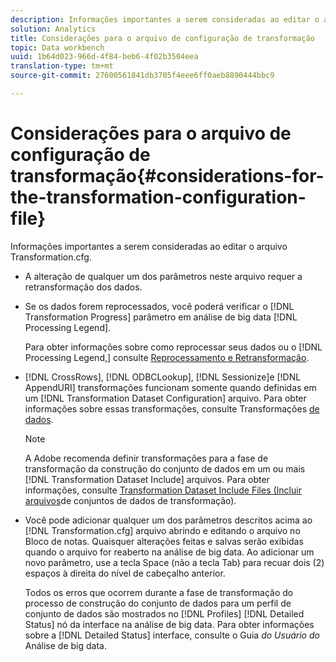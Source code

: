 ```yaml
---
description: Informações importantes a serem consideradas ao editar o arquivo Transformation.cfg.
solution: Analytics
title: Considerações para o arquivo de configuração de transformação
topic: Data workbench
uuid: 1b64d023-966d-4f84-beb6-4f02b3504eea
translation-type: tm+mt
source-git-commit: 27600561841db3705f4eee6ff0aeb8890444bbc9

---
```



# Considerações para o arquivo de configuração de transformação{#considerations-for-the-transformation-configuration-file}

Informações importantes a serem consideradas ao editar o arquivo Transformation.cfg.

* A alteração de qualquer um dos parâmetros neste arquivo requer a retransformação dos dados.
* Se os dados forem reprocessados, você poderá verificar o [!DNL Transformation Progress] parâmetro em análise de big data [!DNL Processing Legend].

   Para obter informações sobre como reprocessar seus dados ou o [!DNL Processing Legend,] consulte [Reprocessamento e Retransformação](../../../home/c-dataset-const-proc/c-reproc-retrans/c-unst-reproc-retrans.md).

* [!DNL CrossRows], [!DNL ODBCLookup], [!DNL Sessionize]e [!DNL AppendURI] transformações funcionam somente quando definidas em um [!DNL Transformation Dataset Configuration] arquivo. Para obter informações sobre essas transformações, consulte Transformações [de dados](../../../home/c-dataset-const-proc/c-data-trans/c-abt-transf.md).

   >[!NOTE]
   >
   >A Adobe recomenda definir transformações para a fase de transformação da construção do conjunto de dados em um ou mais [!DNL Transformation Dataset Include] arquivos. Para obter informações, consulte [Transformation Dataset Include Files (Incluir arquivos](../../../home/c-dataset-const-proc/c-dataset-inc-files/c-types-dataset-inc-files/c-trans-dataset-inc-files.md#concept-c64aa78ed9ce40b8a0f4932c82ff5ace)de conjuntos de dados de transformação).

* Você pode adicionar qualquer um dos parâmetros descritos acima ao [!DNL Transformation.cfg] arquivo abrindo e editando o arquivo no Bloco de notas. Quaisquer alterações feitas e salvas serão exibidas quando o arquivo for reaberto na análise de big data. Ao adicionar um novo parâmetro, use a tecla Space (não a tecla Tab) para recuar dois (2) espaços à direita do nível de cabeçalho anterior.

   Todos os erros que ocorrem durante a fase de transformação do processo de construção do conjunto de dados para um perfil de conjunto de dados são mostrados no [!DNL Profiles] [!DNL Detailed Status] nó da interface na análise de big data. Para obter informações sobre a [!DNL Detailed Status] interface, consulte o Guia *do Usuário do* Análise de big data.

